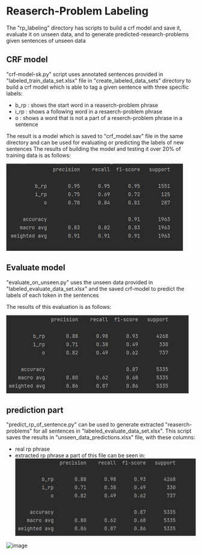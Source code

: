 # Reaserch-Problem Labeling
The "rp_labeling" directory has scripts to build a crf model and save it, evaluate it on unseen data, and to generate predicted-research-problems given sentences of unseen data

## CRF model
 "crf-model-sk.py" script uses annotated sentences provided in "labeled_train_data_set.xlsx" file in "create_labeled_data_sets" directory
  to build a crf model which is able to tag a given sentence with three specific labels:<br />
  - b_rp : shows the start word in a reaserch-problem phrase
  - i_rp : shows a following word in a resaerch-problem phrase
  - o : shows a word that is not a part of a reserch-problem phrase in a sentence

  
 The result is a model which is saved to "crf_model.sav" file in the same directory and can be used for evaluating or predicting the labels of new sentences
 The results of building the model and testing it over 20% of training data is as follows:
 
 ![results](/train-test-result-crf.PNG)

## Evaluate model
 "evaluate_on_unseen.py" uses the unseen data provided in "labeled_evaluate_data_set.xlsx" and the saved crf-model to predict the labels of each token in the sentences
 
  The results of this evaluation is as follows:
 
 ![results](/evaluation-results.PNG)

## prediction part
"predict_rp_of_sentence.py" can be used to generate extracted "reaserch-problems" for all sentences in "labeled_evaluate_data_set.xlsx".
This script saves the results in "unseen_data_predictions.xlsx" file, with these columns: 
 - real rp phrase
 - extracted rp phrase
a part of this file can be seen in:
![results](/evaluation-results.PNG)
 

![image](https://user-images.githubusercontent.com/45291684/176881527-eeeaee18-d937-475a-b890-5ee4090da14e.png)
